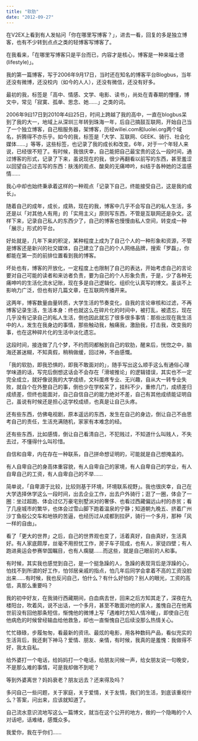 ```yaml
---
title: "软肋"
date: "2012-09-27"
---
```


在V2EX上看到有人发帖问「你在哪里写博客？」，进去一看，回复的多是独立博客，也有不少转到点点之类的轻博客写博客了。

在我看来，「在哪里写博客只是平台而已，内容才是核心，博客是一种来福士德(lifestyle)」。

我的第一篇博客，写于2006年9月17日，当时还在知名的博客平台Blogbus，当年还没有微博，还没校内（如今的人人），还没有微信，还没有好多。

最初的我，标签是「高中、情感、文学、电影、读书」，尚处在青春期的懵懂，博文中，常见「寂寞、孤单、思念、她……」之类的词。

2006年9曰17日到2010年4曰25日，时间上跨越了我的高中，一直在blogbus呆到了我的大一，地域上从深圳三年转到珠海一年，后自己搞鼓互联网，开始自己当了一个独立博客，自己租服务器，架博客，历经willei.com和luolei.org两个域名，折腾得不亦乐乎。如今的我，标签是「大学、互联网、GEEK、骑行、社会化媒体……」等等，这些标签，也记录了我的成长和改变。6年，对于一个年轻人来说，已经很不短了。有时候，我很庆幸，自己能把自己最宝贵的这么一段时间，通过博客的形式，记录了下来，虽说现在的我，很少再翻看以前写的东西，甚至羞涩以回望自己过去写的东西：肤浅的观点、酸臭的无痛呻吟，纠结于各种她的泛滥感情……

我心中却也始终秉承着这样的一种观点「记录下自己，终能接受自己，这是我的成长」。

随着自己的成年，成长，成熟，现在的我，博客中几乎不会写自己的私人生活，多还是以「对其他人有用」的「实用主义」原则写东西，不管是互联网还是杂文。这样下来，记录自己私人的东西少了，自己的博客也慢慢由私人空间，转变成一种「展示」形式的平台。

好处就是，几年下来的积淀，某种程度上成为了自己个人的一种形象和资源，不管是博客还是新兴的社交媒体，自己建立了自己的个人网络品牌，搜索「罗磊」，你都能在第一页的前排位置看到我的博客。

坏处也有，博客的开放化，一定程度上也限制了自己的表达，开始考虑自己的言论要对自己可能的读者和来访者负责，要为自己的个人形象负责，于是，少了各种无痛呻吟的生活化流水记账，现在多是自己逻辑化、组织化认真写的博文。虽谈不上影响力广泛，但也有好几篇文章，在互联网传播开来。

这两年，博客数量由量转质，大学生活的节奏变化，自我的言论审核和过滤，不再博客记录生活，生活本身：终也就这么在碎片化的时间中，被打乱，被遗忘，现在几乎没有记录自己的私人生活，倒也因此就忘了很多很多事情：那些出现在我生活中的人，发生在我身边的事情，那些触动我，触痛我，激励我，打击我，改变我的事，也在这种碎片化的生活中淡化遗忘。

这段时间，接连做了几个梦，不约而同都触到自己的软肋，醒来后，恍惚之中，脑海还甚迷糊，不知真假，稍稍做缓，回过神，不由感慨。

「我的软肋，即我恐惧的，即我不敢面对的」，随手写出这么顺手这么有通俗心理学味道的话，写完后倒想这话会不会存在「滑坡推论」的逻辑错误，其实也不一定完全成立，就好像说我的大学成绩，文科蛋疼专业、无兴趣，自从大一转专业失败，就自个在外整自己的事，倒也少在学校呆了，挂科不少，重修几门，成绩差归成绩差，但终也能面对，自己自信自己的能力绝对不差，自己有其他成绩能证明自己，虽说有时候还是担心这学校成绩，也真是让自己头疼。

还有些东西，仿佛电视剧，原本遥远的东西，发生在自己的身边，倒让自己不由思考自己的责任，生活充满随机，家家有本难念的经。

还有些东西，比如感情，倒让自己看清自己，不犯贱过，不知道什么叫贱人，不失去过，不懂得什么叫珍惜。

自信和自卑，内在存在一种联系，自己拼命想证明的，可能就是自己想掩盖的。

有人自卑自己的身高体重容貌，有人自卑自己的家境，有人自卑自己的学业，有人自卑自己的工资，有人自卑自己的不举……

简单说，「自卑源于比较，比较则基于环境，环境联系视野」。我也很庆幸，自己在大学选择休学这么一段时间，出去企业工作，出去户外骑行；逛了一圈，体会了一圈：坐过超跑、体会过亿万豪宅别墅派对的奢侈、也看过西藏偏远山村的赤贫；看了几座城市的繁华，也体会过雪山脚下跑着温泉的宁静；知道朝九晚五、挤着广州沙丁鱼般公交车和地铁的苦逼，也经历过从成都到拉萨，骑行一个多月，那种「风一样的自由」。

看了「更大的世界」之后，自己的世界观也变了，活着真好，自由真好，生活真好。有人家底颇厚，丝毫不用担忧工作，房子车子现成，也有人，家徒四壁；有人跑进奥运会参赛举国瞩目，也有人瘸腿……而这些，就是自己眼前的人和事。

有时候，其实我也感觉到自己，是一个挺急躁的人，急躁的表现背后是浮躁的心，怕找不到所谓的好工作，怕邻居亲戚的指点，怕几年后同学会拿着不高的工资没脸出来……有时候，我也反问自己，怕什么？有什么好怕的？别人的眼光，工资的高低，真那么重要吗？

我的初中好友，在我骑行西藏期间，白血病去世，回来之后方知其走了，深夜在九楼阳台，吹着风，说不出话，一个多月，甚至不敢面对他的家人，羞愧自己在他离世前没有回他那条短信，惭愧他的微博上写「遇难时方知人情冷暖」，即使自己在他病危的时候曾经输血给他救急，却也一直惭愧自己后续没那么热情关心。

忙忙碌碌，步履匆匆，看最新的资讯、最炫的电影，用各种数码产品，看似充实的生活背后，我还剩下神马？爱情、朋友、亲情，有时候，我真的是羞愧：我做得不好，我太自私。

给外婆打一个电话，给妈妈打一个电话，给朋友问候一声，给女朋友说一句晚安，不是那么难的事情，可是我却做不到呢？

等到外婆离世？妈妈衰老？朋友远去？还来得及吗？

多问自己一些问题，关于家庭，关于爱情，关于友情，我们的生活，到底该重视什么？答案，问出来，应该就知道了。

自己流水意识流地写这么一篇博文，就当在这个公开的地方，做的一个隐晦的个人对话吧，话难绪，感慨众多。

我爱你，我在乎你们……
